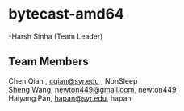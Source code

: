bytecast-amd64
==============

-Harsh Sinha (Team Leader)

## Team Members ##

Chen Qian	, cqian@syr.edu	, NonSleep  
Sheng Wang, newton449@gmail.com, newton449  
Haiyang Pan, hapan@syr.edu, hapan  
